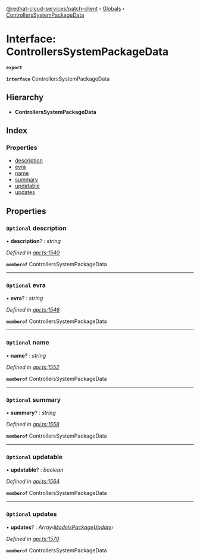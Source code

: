 [@redhat-cloud-services/patch-client](../README.md) › [Globals](../globals.md) › [ControllersSystemPackageData](controllerssystempackagedata.md)

# Interface: ControllersSystemPackageData

**`export`** 

**`interface`** ControllersSystemPackageData

## Hierarchy

* **ControllersSystemPackageData**

## Index

### Properties

* [description](controllerssystempackagedata.md#optional-description)
* [evra](controllerssystempackagedata.md#optional-evra)
* [name](controllerssystempackagedata.md#optional-name)
* [summary](controllerssystempackagedata.md#optional-summary)
* [updatable](controllerssystempackagedata.md#optional-updatable)
* [updates](controllerssystempackagedata.md#optional-updates)

## Properties

### `Optional` description

• **description**? : *string*

*Defined in [api.ts:1540](https://github.com/RedHatInsights/javascript-clients/blob/daadefd7/packages/patch/api.ts#L1540)*

**`memberof`** ControllersSystemPackageData

___

### `Optional` evra

• **evra**? : *string*

*Defined in [api.ts:1546](https://github.com/RedHatInsights/javascript-clients/blob/daadefd7/packages/patch/api.ts#L1546)*

**`memberof`** ControllersSystemPackageData

___

### `Optional` name

• **name**? : *string*

*Defined in [api.ts:1552](https://github.com/RedHatInsights/javascript-clients/blob/daadefd7/packages/patch/api.ts#L1552)*

**`memberof`** ControllersSystemPackageData

___

### `Optional` summary

• **summary**? : *string*

*Defined in [api.ts:1558](https://github.com/RedHatInsights/javascript-clients/blob/daadefd7/packages/patch/api.ts#L1558)*

**`memberof`** ControllersSystemPackageData

___

### `Optional` updatable

• **updatable**? : *boolean*

*Defined in [api.ts:1564](https://github.com/RedHatInsights/javascript-clients/blob/daadefd7/packages/patch/api.ts#L1564)*

**`memberof`** ControllersSystemPackageData

___

### `Optional` updates

• **updates**? : *Array‹[ModelsPackageUpdate](modelspackageupdate.md)›*

*Defined in [api.ts:1570](https://github.com/RedHatInsights/javascript-clients/blob/daadefd7/packages/patch/api.ts#L1570)*

**`memberof`** ControllersSystemPackageData
